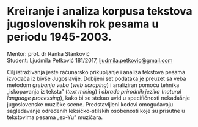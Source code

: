 # Kreiranje i analiza korpusa tekstova jugoslovenskih rok pesama u periodu 1945-2003.<br/>
Mentor: prof. dr Ranka Stanković<br/>
Student: Ljudmila Petković 181/2017, ljudmila.petkovic@gmail.com<br/>

Cilj istraživanja jeste računarsko prikupljanje i analiza tekstova pesama izvođača iz bivše Jugoslavije. Dobijeni set podataka je preuzet sa veba metodom _grebanja veba_ (_web scraping_) i analiziran pomoću tehnika „iskopavanja iz teksta” (_text mining_) i _obrade prirodnih jezika_ (_natural language processing_), kako bi se stekao uvid u specifičnosti nekadašnje jugoslovenske muzičke scene. Predstavljleni kodovi omogućavaju sagledavanje određenih leksičko-stilskih osobenosti koje su prisutne u tekstovima pesama „ex-Yu” muzičara.


